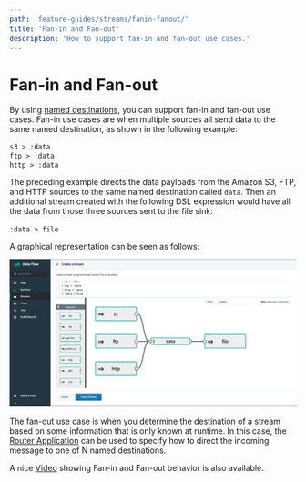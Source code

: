```yaml
---
path: 'feature-guides/streams/fanin-fanout/'
title: 'Fan-in and Fan-out'
description: 'How to support fan-in and fan-out use cases.'
---
```


# Fan-in and Fan-out

By using [named destinations](http://docs.spring.io/spring-cloud-dataflow/docs/%scdf-version-latest%/reference/htmlsingle/#spring-cloud-dataflow-stream-dsl-named-destinations), you can support fan-in and fan-out use cases.
Fan-in use cases are when multiple sources all send data to the same named destination, as shown in the following example:

```
s3 > :data
ftp > :data
http > :data
```

The preceding example directs the data payloads from the Amazon S3, FTP, and HTTP sources to the same named destination called `data`.
Then an additional stream created with the following DSL expression would have all the data from those three sources sent to the file sink:

`:data > file`

A graphical representation can be seen as follows:

![Fan-in Fan-out](images/fan-in-fan-out.png)

The fan-out use case is when you determine the destination of a stream based on some information that is only known at runtime.
In this case, the [Router Application](https://docs.spring.io/spring-cloud-stream-app-starters/docs/%streaming-apps-latest%/reference/html/spring-cloud-stream-modules-sinks.html#spring-cloud-stream-modules-router-sink) can be used to specify how to direct the incoming message to one of N named destinations.

A nice [Video](https://youtu.be/l8SgHtP5QCI) showing Fan-in and Fan-out behavior is also available.
